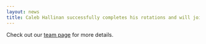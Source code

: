 ```yaml
---
layout: news
title: Caleb Hallinan successfully completes his rotations and will join the lab for his PhD! Glad to have you on the team Caleb!
---
```


Check out our <a href="/team">team page</a> for more details.
